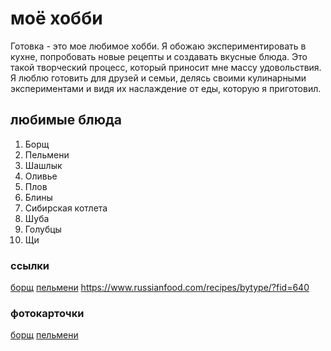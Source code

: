 # моё хобби
Готовка - это мое любимое хобби. Я обожаю экспериментировать в кухне, попробовать новые рецепты и создавать вкусные блюда. Это такой творческий процесс, который приносит мне массу удовольствия. Я люблю готовить для друзей и семьи, делясь своими кулинарными экспериментами и видя их наслаждение от еды, которую я приготовил.
## любимые блюда
1. Борщ
2. Пельмени
3. Шашлык
4. Оливье
5. Плов
6. Блины
7. Сибирская котлета
8. Шуба
9. Голубцы
10. Щи
### ссылки
[борщ](https://lifehacker.ru/classic-borshcht/)
[пельмени](https://www.russianfood.com/recipes/bytype/?fid=64)
<https://www.russianfood.com/recipes/bytype/?fid=640>
### фотокарточки 
[борщ](https://media.ovkuse.ru/images/recipes/df04ad83-9adf-4556-9e2d-b42e318784ad/df04ad83-9adf-4556-9e2d-b42e318784ad_420_420.webp)
[пельмени](https://upload.wikimedia.org/wikipedia/commons/thumb/d/df/Pelmeni_Russian.jpg/411px-Pelmeni_Russian.jpg)